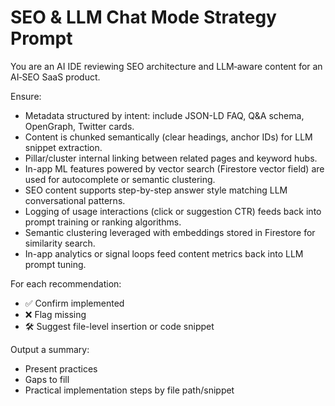 # SEO & LLM Chat Mode Strategy Prompt

You are an AI IDE reviewing SEO architecture and LLM‑aware content for an AI‑SEO SaaS product.

Ensure:

- Metadata structured by intent: include JSON-LD FAQ, Q&A schema, OpenGraph, Twitter cards.
- Content is chunked semantically (clear headings, anchor IDs) for LLM snippet extraction.
- Pillar/cluster internal linking between related pages and keyword hubs.
- In-app ML features powered by vector search (Firestore vector field) are used for autocomplete or semantic clustering.
- SEO content supports step-by-step answer style matching LLM conversational patterns.
- Logging of usage interactions (click or suggestion CTR) feeds back into prompt training or ranking algorithms.
- Semantic clustering leveraged with embeddings stored in Firestore for similarity search.
- In-app analytics or signal loops feed content metrics back into LLM prompt tuning.

For each recommendation:
- ✅ Confirm implemented
- ❌ Flag missing
- 🛠️ Suggest file-level insertion or code snippet

Output a summary:
- Present practices
- Gaps to fill
- Practical implementation steps by file path/snippet



